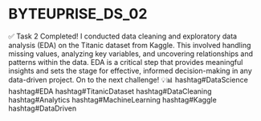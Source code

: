 # BYTEUPRISE_DS_02

✅ Task 2 Completed!
 I conducted data cleaning and exploratory data analysis (EDA) on the Titanic dataset from Kaggle. This involved handling missing values, analyzing key variables, and uncovering relationships and patterns within the data.
 EDA is a critical step that provides meaningful insights and sets the stage for effective, informed decision-making in any data-driven project.
 On to the next challenge! 💡📊
 hashtag#DataScience hashtag#EDA hashtag#TitanicDataset hashtag#DataCleaning hashtag#Analytics hashtag#MachineLearning hashtag#Kaggle hashtag#DataDriven
